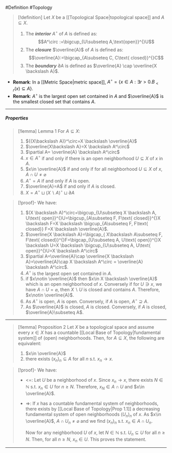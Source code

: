 #Definition #Topology 

> [!definition]
> Let $X$ be a [[Topological Space|topological space]] and  $A \subseteq X$. 
> 1. The ***interior*** $A^\circ$ of $A$ is defined as: $$A^\circ :=\bigcup_{U\subseteq A,\text{open}}^{}U$$
> 2. The ***closure*** $\overline{A}$ of $A$ is defined as: $$\overline{A}:=\bigcap_{A\subseteq C, C\text{ closed}}^{}C$$
> 3. The ***boundary*** $\partial A$ is defined as $\overline{A} \cap \overline{X \backslash A}$.
> 
- **Remark**: In a [[Metric Space|metric space]], $A^\circ=\{ x\in A:\exists r>0. B_{<r}(x)\subseteq A \}$.
- **Remark**: $A^\circ$ is the largest open set contained in $A$ and $\overline{A}$ is the smallest closed set that contains $A$.
---
##### Properties
> [!lemma] Lemma 1
> For $A\subseteq X$:
> 1. ${(X\backslash A)}^\circ=X \backslash \overline{A}$
> 2. $\overline{X\backslash A}=X \backslash A^\circ$
> 3. $\partial A= \overline{A} \backslash A^\circ$
> 4. $x\in A^\circ$ if and only if there is an open neighborhood $U\subseteq X$ of $x$ in $A$. 
> 5. $x\in \overline{A}$ if and only if for all neighborhood $U\subseteq X$ of $x$, $A\cap U\neq \varnothing$ 
> 6. $A^{\circ}=A$ if and only if $A$ is open.
> 7. $\overline{A}=A$ if and only if $A$ is closed.
> 8. $X=A^\circ\sqcup (X\backslash A)^\circ\sqcup \partial A$

> [!proof]-
> We have:
> 1. $(X \backslash A)^\circ=\bigcup_{U\subseteq X \backslash A, U\text{ open}}^{}U=\bigcup_{A\subseteq F, F\text{ closed}}^{}X \backslash F=X \backslash \bigcup_{A\subseteq F, F\text{ closed}} F=X \backslash \overline{A}$.
> 2. $\overline{X \backslash A}=\bigcap_{ X\backslash A\subseteq F, F\text{ closed}}^{}F=\bigcap_{U\subseteq A, U\text{ open}}^{}X \backslash U=X \backslash \bigcup_{U\subseteq A, U\text{ open}}^{}U=X \backslash A^\circ$
> 3. $\partial A=\overline{A}\cap \overline{X \backslash A}=\overline{A}\cap X \backslash A^\circ = \overline{A} \backslash A^\circ$.
> 4. $A^\circ$ is the largest open set contained in $A$. 
> 5. if $x\notin \overline{A}$ then $x\in X \backslash \overline{A}$ which is an open neighborhood of $x$. Conversely if for $U\ni x$, we have $A\cap U=\varnothing$, then $X \backslash U$ is closed and contains $A$. Therefore, $x\notin \overline{A}$.
> 6. As $A^\circ$ is open, $A$ is open. Conversely, if $A$ is open, $A^\circ\supseteq A$.
> 7. As $\overline{A}$ is closed, $A$ is closed. Conversely, if $A$ is closed, $\overline{A}\subseteq A$.
---
> [!lemma] Proposition 2
> Let $X$ be a topological space and assume every $x\in X$ has a countable [[Local Base of Topology|fundamental system]] of (open) neighborhoods. Then, for $A\subseteq X$, the following are equivalent:
> 1. $x\in \overline{A}$
> 2. there exists $(x_{n})_{n}\subseteq A$ for all $n$ s.t. $x_{n}\to x$.

> [!proof]-
> We have:
> - <=: Let $U$ be a neighborhood of $x$. Since $x_{n}\to x$, there exists $N\in \mathbb{N}$ s.t. $x_{n}\in U$ for $n\geq N$. Therefore, $x_{N}\in A \cap U$ and $x\in \overline{A}$.
> - =>: If $x$ has a countable fundamental system of neighborhoods, there exists by [[Local Base of Topology|Prop 1.1]] a decreasing fundamental system of open neighborhoods $(U_{n})_{n}$ of $x$. As $x\in \overline{A}$, $A\cap U_{n}\neq \varnothing$ and we find $(x_{n})_{n}$ s.t. $x_{n}\in A\cap U_{n}$. 
>   
>   Now for any neighborhood $U$ of $x$, let $N\in \mathbb{N}$ s.t. $U_{n}\subseteq U$ for all $n\geq N$. Then, for all $n\geq N$, $x_{n}\in U$. This proves the statement.
---
